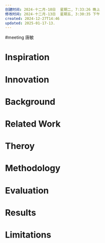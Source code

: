 ```yaml
---
创建时间: 2024-十二月-10日  星期二, 7:33:26 晚上
修改时间: 2024-十二月-13日  星期五, 3:30:35 下午
created: 2024-12-27T14:46
updated: 2025-01-17-13.
---
```

#meeting 
唐敏
# Inspiration



# Innovation



# Background



# Related Work



# Theroy



# Methodology



# Evaluation



# Results



# Limitations